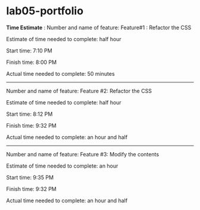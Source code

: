 # lab05-portfolio

**Time Estimate** :
Number and name of feature: Feature#1 : Refactor the CSS 

Estimate of time needed to complete: half hour

Start time: 7:10 PM

Finish time: 8:00 PM

Actual time needed to complete: 50 minutes


-----------------------------------------------------------
Number and name of feature: Feature #2: Refactor the CSS

Estimate of time needed to complete: half hour

Start time: 8:12 PM

Finish time: 9:32 PM

Actual time needed to complete: an hour and half


-----------------------------------------------------------
Number and name of feature: Feature #3: Modify the contents

Estimate of time needed to complete: an hour

Start time: 9:35 PM

Finish time: 9:32 PM

Actual time needed to complete: an hour and half
